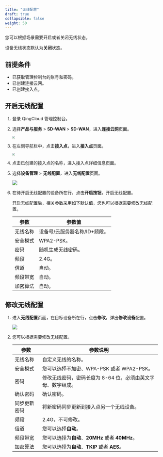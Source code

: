 ```yaml
---
title: "无线配置"
draft: true
collapsible: false
weight: 50
---
```


您可以根据场景需要开启或者关闭无线状态。

设备无线状态默认为**关闭**状态。

## 前提条件

- 已获取管理控制台的账号和密码。
- 已创建连接云网。
- 已创建接入点。

## 开启无线配置

1. 登录 QingCloud 管理控制台。

2. 选择**产品与服务** > **SD-WAN** > **SD-WAN**，进入**连接云网**页面。

   <img src="../../../../_images/qs_cloud_network.png" style="zoom:50%;" />

3. 在左侧导航栏中，点击**接入点**，进入**接入点**页面。

   <img src="../../../../_images/um_access_point_list.png" style="zoom:50%;" />

4. 点击已创建的接入点的名称，进入接入点详细信息页面。

5. 选择**设备管理** > **无线配置**，进入**无线配置**页面。

   ![](../../../../_images/um_wifi_list.png)

6. 在待开启无线配置的设备所在行，点击**开启按钮**，开启无线配置。

   开启无线配置后，相关参数采用如下默认值，您也可以根据需要修改无线配置。

   | 参数     | 参数值                        |
   | -------- | ----------------------------- |
   | 无线名称 | 设备号/云服务器名称/ID+频段。 |
   | 安全模式 | WPA2-PSK。                    |
   | 密码     | 随机生成无线密码。            |
   | 频段     | 2.4G。                        |
   | 信道     | 自动。                        |
   | 频段带宽 | 自动。                        |
   | 加密算法 | 自动。                        |

## 修改无线配置

1. 进入**无线配置**页面，在目标设备所在行，点击**修改**，弹出**修改设备**配置。

   ![](../../../../_images/um_wifi_modify.png)

2. 您可以根据需要修改无线配置。

   | 参数         | 参数说明                                                     |
   | ------------ | ------------------------------------------------------------ |
   | 无线名称     | 自定义无线的名称。                                           |
   | 安全模式     | 您可以选择不加密、WPA-PSK 或者 WPA2-PSK。                    |
   | 密码         | 修改无线密码，密码长度为 8-64 位，必须由英文字母、数字组成。 |
   | 确认密码     | 确认密码。                                                   |
   | 同步更新密码 | 将新密码同步更新到接入点另一个无线设备。                     |
   | 频段         | 2.4G，不可修改。                                             |
   | 信道         | 您可以选择**自动**。                                         |
   | 频段带宽     | 您可以选择为**自动**、**20MHz** 或者 **40MHz**。             |
   | 加密算法     | 您可以选择为**自动**、**TKIP** 或者 **AES**。                |



